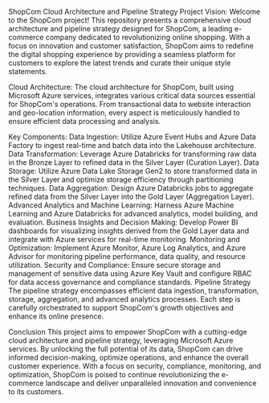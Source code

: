 ShopCom Cloud Architecture and Pipeline Strategy
Project Vision:
Welcome to the ShopCom project! This repository presents a comprehensive cloud architecture and pipeline strategy designed for ShopCom, a leading e-commerce company dedicated to revolutionizing online shopping. With a focus on innovation and customer satisfaction, ShopCom aims to redefine the digital shopping experience by providing a seamless platform for customers to explore the latest trends and curate their unique style statements.

Cloud Architecture:
The cloud architecture for ShopCom, built using Microsoft Azure services, integrates various critical data sources essential for ShopCom's operations. From transactional data to website interaction and geo-location information, every aspect is meticulously handled to ensure efficient data processing and analysis.

Key Components:
Data Ingestion: Utilize Azure Event Hubs and Azure Data Factory to ingest real-time and batch data into the Lakehouse architecture.
Data Transformation: Leverage Azure Databricks for transforming raw data in the Bronze Layer to refined data in the Silver Layer (Curation Layer).
Data Storage: Utilize Azure Data Lake Storage Gen2 to store transformed data in the Silver Layer and optimize storage efficiency through partitioning techniques.
Data Aggregation: Design Azure Databricks jobs to aggregate refined data from the Silver Layer into the Gold Layer (Aggregation Layer).
Advanced Analytics and Machine Learning: Harness Azure Machine Learning and Azure Databricks for advanced analytics, model building, and evaluation.
Business Insights and Decision Making: Develop Power BI dashboards for visualizing insights derived from the Gold Layer data and integrate with Azure services for real-time monitoring.
Monitoring and Optimization: Implement Azure Monitor, Azure Log Analytics, and Azure Advisor for monitoring pipeline performance, data quality, and resource utilization.
Security and Compliance: Ensure secure storage and management of sensitive data using Azure Key Vault and configure RBAC for data access governance and compliance standards.
Pipeline Strategy
The pipeline strategy encompasses efficient data ingestion, transformation, storage, aggregation, and advanced analytics processes. Each step is carefully orchestrated to support ShopCom's growth objectives and enhance its online presence.

Conclusion
This project aims to empower ShopCom with a cutting-edge cloud architecture and pipeline strategy, leveraging Microsoft Azure services. By unlocking the full potential of its data, ShopCom can drive informed decision-making, optimize operations, and enhance the overall customer experience. With a focus on security, compliance, monitoring, and optimization, ShopCom is poised to continue revolutionizing the e-commerce landscape and deliver unparalleled innovation and convenience to its customers.
